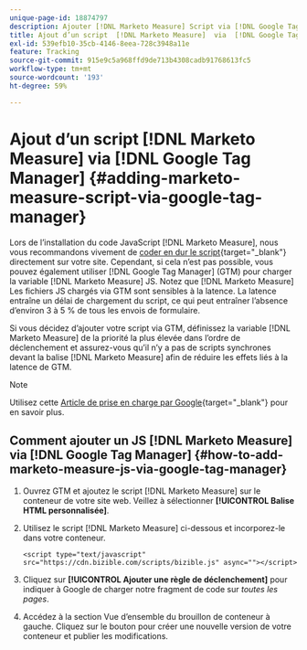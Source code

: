 ```yaml
---
unique-page-id: 18874797
description: Ajouter [!DNL Marketo Measure] Script via [!DNL Google Tag Manager] - [!DNL Marketo Measure]
title: Ajout d’un script  [!DNL Marketo Measure]  via  [!DNL Google Tag Manager]
exl-id: 539efb10-35cb-4146-8eea-728c3948a11e
feature: Tracking
source-git-commit: 915e9c5a968ffd9de713b4308cadb91768613fc5
workflow-type: tm+mt
source-wordcount: '193'
ht-degree: 59%

---
```


# Ajout d’un script [!DNL Marketo Measure] via [!DNL Google Tag Manager] {#adding-marketo-measure-script-via-google-tag-manager}

Lors de l’installation du code JavaScript [!DNL Marketo Measure], nous vous recommandons vivement de [coder en dur le script](/help/marketo-measure-tracking/setting-up-tracking/adding-marketo-measure-script.md){target="_blank"} directement sur votre site. Cependant, si cela n’est pas possible, vous pouvez également utiliser [!DNL Google Tag Manager] (GTM) pour charger la variable [!DNL Marketo Measure] JS. Notez que [!DNL Marketo Measure] Les fichiers JS chargés via GTM sont sensibles à la latence. La latence entraîne un délai de chargement du script, ce qui peut entraîner l’absence d’environ 3 à 5 % de tous les envois de formulaire.

Si vous décidez d’ajouter votre script via GTM, définissez la variable [!DNL Marketo Measure] de la priorité la plus élevée dans l’ordre de déclenchement et assurez-vous qu’il n’y a pas de scripts synchrones devant la balise [!DNL Marketo Measure] afin de réduire les effets liés à la latence de GTM.

>[!NOTE]
>
>Utilisez cette [Article de prise en charge par Google](https://support.google.com/tagmanager/answer/2772421?hl=fr&amp;sjid=5438088820075065836-EU){target="_blank"} pour en savoir plus.

## Comment ajouter un JS [!DNL Marketo Measure] via [!DNL Google Tag Manager] {#how-to-add-marketo-measure-js-via-google-tag-manager}

1. Ouvrez GTM et ajoutez le script [!DNL Marketo Measure] sur le conteneur de votre site web. Veillez à sélectionner **[!UICONTROL Balise HTML personnalisée]**.

1. Utilisez le script [!DNL Marketo Measure] ci-dessous et incorporez-le dans votre conteneur.

   `<script type="text/javascript" src="https://cdn.bizible.com/scripts/bizible.js" async=""></script>`

1. Cliquez sur **[!UICONTROL Ajouter une règle de déclenchement]** pour indiquer à Google de charger notre fragment de code sur *toutes les pages*.

1. Accédez à la section Vue d’ensemble du brouillon de conteneur à gauche. Cliquez sur le bouton pour créer une nouvelle version de votre conteneur et publier les modifications.
